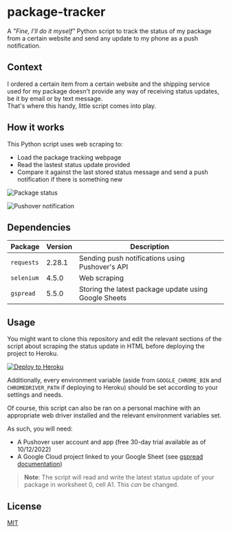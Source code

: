 # package-tracker

A *"Fine, I'll do it myself"* Python script to track the status of my package from a certain website and send any update to my phone as a push notification.

## Context

I ordered a certain item from a certain website and the shipping service used for my package doesn't provide any way of receiving status updates, be it by email or by text message.  
That's where this handy, little script comes into play.  

## How it works

This Python script uses web scraping to:  
- Load the package tracking webpage
- Read the lastest status update provided
- Compare it against the last stored status message and send a push notification if there is something new

![Package status](https://i.imgur.com/UdsVRCk.png)

![Pushover notification](https://i.imgur.com/g3Y5qKK.jpg)

## Dependencies

| Package    | Version | Description                                           |
|------------|---------|-------------------------------------------------------|
| `requests` | 2.28.1  | Sending push notifications using Pushover's API       |
| `selenium` | 4.5.0   | Web scraping                                          |
| `gspread`  | 5.5.0   | Storing the latest package update using Google Sheets |

## Usage

You might want to clone this repository and edit the relevant sections of the script about scraping the status update in HTML before deploying the project to Heroku.

[![Deploy to Heroku](https://www.herokucdn.com/deploy/button.svg)](https://heroku.com/deploy)

Additionally, every environment variable (aside from `GOOGLE_CHROME_BIN` and `CHROMEDRIVER_PATH` if deploying to Heroku) should be set according to your settings and needs.  

Of course, this script can also be ran on a personal machine with an appropriate web driver installed and the relevant environment variables set.

As such, you will need:
- A Pushover user account and app (free 30-day trial available as of 10/12/2022)
- A Google Cloud project linked to your Google Sheet (see [gspread documentation](https://docs.gspread.org/en/latest/oauth2.html))

> **Note**: The script will read and write the latest status update of your package in worksheet 0, cell A1. This *can* be changed.

## License

[MIT](https://raw.githubusercontent.com/yusa-ai/package-tracker/main/LICENSE)

